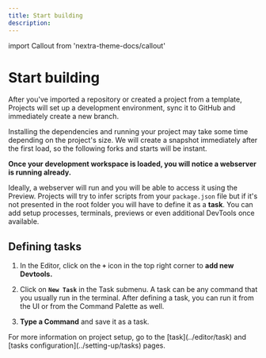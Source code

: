 ```yaml
---
title: Start building
description:
---
```


import Callout from 'nextra-theme-docs/callout'
  
# Start building

After you've imported a repository or created a project from a template, Projects will set up a development environment, sync it to GitHub and immediately create a new branch.

<Callout emoji="→">
    Installing the dependencies and running your project may take some time depending on the project's size. We will create a snapshot immediately after the first load, so the following forks and starts will be instant.
</Callout>
    
**Once your development workspace is loaded, you will notice a webserver is running already.**

Ideally, a webserver will run and you will be able to access it using the Preview. Projects will try to infer scripts from your `package.json` file but if it's not presented in the root folder you will have to define it as a **task**. You can add setup processes, terminals, previews or even additional DevTools once available.

## Defining tasks

1. In the Editor, click on the **`+`** icon in the top right corner to **add new Devtools.** 
    
1. Click on **`New Task`** in the Task submenu. A task can be any command that you usually run in the terminal. After defining a task, you can run it from the UI or from the Command Palette as well.
    
1. **Type a Command** and save it as a task.

<Callout emoji="⭑">
For more information on project setup, go to the [task](../editor/task) and [tasks configuration](../setting-up/tasks) pages.
</Callout>

